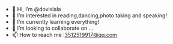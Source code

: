 - 👋 Hi, I’m @dovislala
- 👀 I’m interested in reading,dancing,photo taking and speaking!
- 🌱 I’m currently learning everything!
- 💞️ I’m looking to collaborate on ...
- 📫 How to reach me :3512519917@qq.com

<!---
dovislala/dovislala is a ✨ special ✨ repository because its `README.md` (this file) appears on your GitHub profile.
You can click the Preview link to take a look at your changes.
--->
